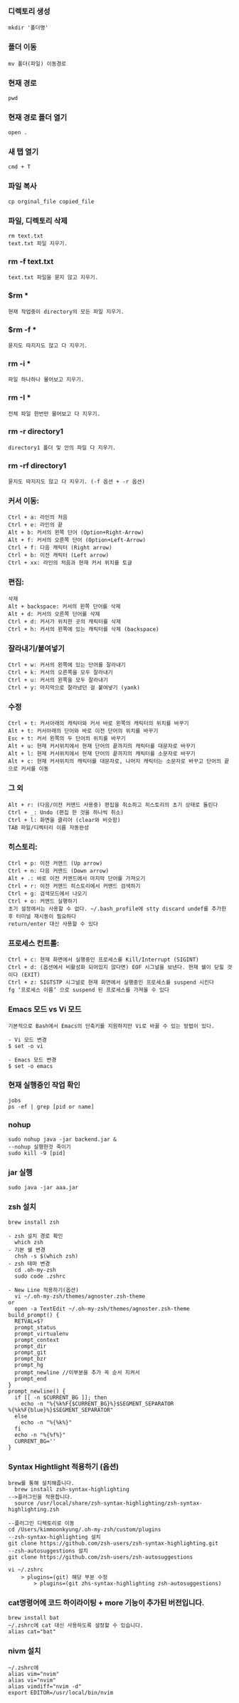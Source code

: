 ### 디렉토리 생성
    mkdir '폴더명'

### 폴더 이동
    mv 폴더(파일) 이동경로

### 현재 경로
    pwd

### 현재 경로 폴더 열기
    open .

### 새 탭 열기
    cmd + T

### 파일 복사
    cp orginal_file copied_file

### 파일, 디렉토리 삭제
    rm text.txt
    text.txt 파일 지우기.

### rm -f text.txt
    text.txt 파일을 묻지 않고 지우기.

### $rm *
    현재 작업중이 directory의 모든 파일 지우기.

### $rm -f *
    묻지도 따지지도 않고 다 지우기.

### rm -i *
    파일 하나하나 물어보고 지우기.

### rm -I *
    전체 파일 한번만 물어보고 다 지우기.

### rm -r directory1
    directory1 폴더 및 안의 파일 다 지우기.

### rm -rf directory1
    묻지도 따지지도 않고 다 지우기. (-f 옵션 + -r 옵션)



### 커서 이동:
    Ctrl + a: 라인의 처음
    Ctrl + e: 라인의 끝
    Alt + b: 커서의 왼쪽 단어 (Option+Right-Arrow)
    Alt + f: 커서의 오른쪽 단어 (Option+Left-Arrow)
    Ctrl + f: 다음 캐릭터 (Right arrow)
    Ctrl + b: 이전 캐릭터 (Left arrow)
    Ctrl + xx: 라인의 처음과 현재 커서 위치를 토글

### 편집:
    삭제
    Alt + backspace: 커서의 왼쪽 단어를 삭제
    Alt + d: 커서의 오른쪽 단어를 삭제
    Ctrl + d: 커서가 위치한 곳의 캐릭터를 삭제
    Ctrl + h: 커서의 왼쪽에 있는 캐릭터를 삭제 (backspace)

### 잘라내기/붙여넣기
    Ctrl + w: 커서의 왼쪽에 있는 단어를 잘라내기
    Ctrl + k: 커서의 오른쪽을 모두 잘라내기
    Ctrl + u: 커서의 왼쪽을 모두 잘라내기
    Ctrl + y: 마지막으로 잘라냈던 걸 붙여넣기 (yank)

### 수정
    Ctrl + t: 커서아래의 캐릭터와 커서 바로 왼쪽의 캐릭터의 위치를 바꾸기
    Alt + t: 커서아래의 단어와 바로 이전 단어의 위치를 바꾸기
    Esc + t: 커서 왼쪽의 두 단어의 위치를 바꾸기
    Alt + u: 현재 커서위치에서 현재 단어의 끝까지의 캐릭터를 대문자로 바꾸기
    Alt + l: 현재 커서위치에서 현재 단어의 끝까지의 캐릭터를 소문자로 바꾸기
    Alt + c: 현재 커서위치의 캐릭터를 대문자로, 나머지 캐릭터는 소문자로 바꾸고 단어의 끝으로 커서를 이동

### 그 외
    Alt + r: (다음/이전 커맨드 사용중) 편집을 취소하고 히스토리의 초기 상태로 돌린다
    Ctrl + _: Undo (편집 한 것을 하나씩 취소)
    Ctrl + l: 화면을 클리어 (clear와 비슷함)
    TAB 파일/디렉터리 이름 자동완성

### 히스토리:
    Ctrl + p: 이전 커맨드 (Up arrow)
    Ctrl + n: 다음 커맨드 (Down arrow)
    Alt + .: 바로 이전 커맨드에서 마지막 단어를 가져오기
    Ctrl + r: 이전 커맨드 히스토리에서 커맨드 검색하기
    Ctrl + g: 검색모드에서 나오기
    Ctrl + o: 커맨드 실행하기
    초기 설정에서는 사용할 수 없다. ~/.bash_profile에 stty discard undef를 추가한 후 터미널 재시동이 필요하다
    return/enter 대신 사용할 수 있다

### 프로세스 컨트롤:
    Ctrl + c: 현재 화면에서 실행중인 프로세스를 Kill/Interrupt (SIGINT)
    Ctrl + d: (옵션에서 비활성화 되어있지 않다면) EOF 시그널을 보낸다. 현재 쉘이 닫힐 것이다 (EXIT)
    Ctrl + z: SIGTSTP 시그널로 현재 화면에서 실행중인 프로세스를 suspend 시킨다
    fg ‘프로세스 이름’ 으로 suspend 된 프로세스를 가져올 수 있다

### Emacs 모드 vs Vi 모드
    기본적으로 Bash에서 Emacs의 단축키를 지원하지만 Vi로 바꿀 수 있는 방법이 있다.

    - Vi 모드 변경
    $ set -o vi

    - Emacs 모드 변경
    $ set -o emacs

### 현재 실행중인 작업 확인
    jobs
    ps -ef | grep [pid or name]

### nohup
    sudo nohup java -jar backend.jar &
    --nohup 실행한것 죽이기
    sudo kill -9 [pid]

### jar 실행
    sudo java -jar aaa.jar


### zsh 설치
    brew install zsh
  
    - zsh 설치 경로 확인
      which zsh
    - 기본 쉘 변경
      chsh -s $(which zsh)
    - zsh 테마 변경
      cd .oh-my-zsh
      sudo code .zshrc

    - New Line 적용하기(옵션)
      vi ~/.oh-my-zsh/themes/agnoster.zsh-theme
    or
      open -a TextEdit ~/.oh-my-zsh/themes/agnoster.zsh-theme
    build_prompt() {
      RETVAL=$?
      prompt_status
      prompt_virtualenv
      prompt_context
      prompt_dir
      prompt_git
      prompt_bzr
      prompt_hg
      prompt_newline //이부분을 추가 꼭 순서 지켜서
      prompt_end
    }
    prompt_newline() {
      if [[ -n $CURRENT_BG ]]; then
        echo -n "%{%k%F{$CURRENT_BG}%}$SEGMENT_SEPARATOR
    %{%k%F{blue}%}$SEGMENT_SEPARATOR"
      else
        echo -n "%{%k%}"
      fi
      echo -n "%{%f%}"
      CURRENT_BG=''
    }

### Syntax Hightlight 적용하기 (옵션)
    brew를 통해 설치해줍니다.
      brew install zsh-syntax-highlighting
    -->플러그인을 적용합니다.
      source /usr/local/share/zsh-syntax-highlighting/zsh-syntax-highlighting.zsh

    --플러그인 디렉토리로 이동
    cd /Users/kimmoonkyung/.oh-my-zsh/custom/plugins
    --zsh-syntax-highlighting 설치
    git clone https://github.com/zsh-users/zsh-syntax-highlighting.git
    --zsh-autosuggestions 설치
    git clone https://github.com/zsh-users/zsh-autosuggestions

    vi ~/.zshrc
        > plugins=(git) 해당 부분 수정
            > plugins=(git zhs-syntax-highlighting zsh-autosuggestions)


  ### cat명령어에 코드 하이라이팅 + more 기능이 추가된 버전입니다.
    brew install bat
    ~/.zshrc에 cat 대신 사용하도록 설정할 수 있습니다.
    alias cat="bat"

  ### nivm 설치
    ~/.zshrc에
    alias vim="nvim"
    alias vi="nvim"
    alias vimdiff="nvim -d"
    export EDITOR=/usr/local/bin/nvim